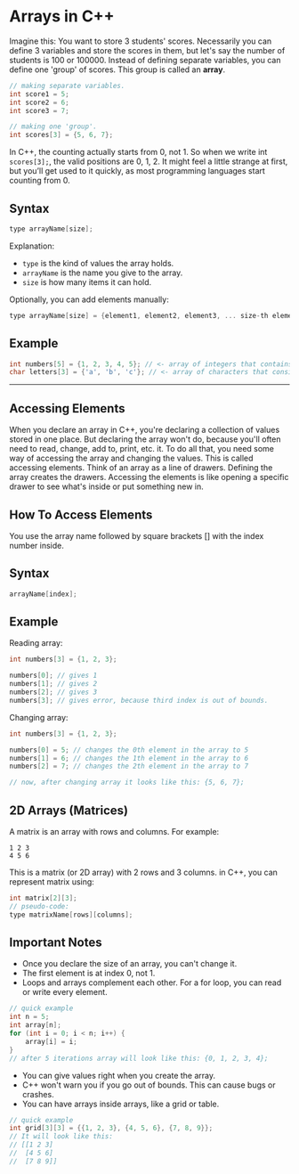 # Arrays in C++

Imagine this: You want to store 3 students' scores. Necessarily you can define 3 variables and store the scores in them, but let's say the number of students is 100 or 100000. Instead of defining separate variables, you can define one 'group' of scores. This group is called an **array**.

```cpp
// making separate variables.
int score1 = 5;
int score2 = 6;
int score3 = 7;

// making one 'group'.
int scores[3] = {5, 6, 7};
```

In C++, the counting actually starts from 0, not 1. So when we write int `scores[3];`, the valid positions are 0, 1, 2. It might feel a little strange at first, but you’ll get used to it quickly, as most programming languages start counting from 0.

## Syntax

```cpp
type arrayName[size];
```

Explanation:
- `type` is the kind of values the array holds.
- `arrayName` is the name you give to the array.
- `size` is how many items it can hold.

Optionally, you can add elements manually:

```cpp
type arrayName[size] = {element1, element2, element3, ... size-th element};
```

## Example

```cpp
int numbers[5] = {1, 2, 3, 4, 5}; // <- array of integers that contains 5 elements.
char letters[3] = {'a', 'b', 'c'}; // <- array of characters that consists of 3 elements.
```

--- 

## Accessing Elements
When you declare an array in C++, you're declaring a collection of values stored in one place. But declaring the array won't do, because you'll often need to read, change, add to, print, etc. it. To do all that, you need some way of accessing the array and changing the values. This is called accessing elements. Think of an array as a line of drawers. Defining the array creates the drawers. Accessing the elements is like opening a specific drawer to see what's inside or put something new in.

## How To Access Elements
You use the array name followed by square brackets [] with the index number inside.

## Syntax

```cpp
arrayName[index];
```

## Example

Reading array:
```cpp
int numbers[3] = {1, 2, 3};

numbers[0]; // gives 1
numbers[1]; // gives 2
numbers[2]; // gives 3
numbers[3]; // gives error, because third index is out of bounds.
```

Changing array:
```cpp
int numbers[3] = {1, 2, 3};

numbers[0] = 5; // changes the 0th element in the array to 5
numbers[1] = 6; // changes the 1th element in the array to 6
numbers[2] = 7; // changes the 2th element in the array to 7

// now, after changing array it looks like this: {5, 6, 7};
```

## 2D Arrays (Matrices)
A matrix is an array with rows and columns. For example:
```
1 2 3
4 5 6
```
This is a matrix (or 2D array) with 2 rows and 3 columns. in C++, you can represent matrix using:
```cpp
int matrix[2][3];
// pseudo-code:
type matrixName[rows][columns];
```

## Important Notes
- Once you declare the size of an array, you can't change it.
- The first element is at index 0, not 1.
- Loops and arrays complement each other. For a for loop, you can read or write every element.
```cpp
// quick example
int n = 5;
int array[n];
for (int i = 0; i < n; i++) {
    array[i] = i;
}
// after 5 iterations array will look like this: {0, 1, 2, 3, 4};
```
- You can give values right when you create the array.
- C++ won't warn you if you go out of bounds. This can cause bugs or crashes.
- You can have arrays inside arrays, like a grid or table.
```cpp
// quick example
int grid[3][3] = {{1, 2, 3}, {4, 5, 6}, {7, 8, 9}};
// It will look like this:
// [[1 2 3]
//  [4 5 6]
//  [7 8 9]]
```
